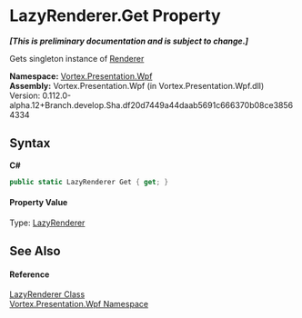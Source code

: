 # LazyRenderer.Get Property 
 _**\[This is preliminary documentation and is subject to change.\]**_

Gets singleton instance of <a href="T_Vortex_Presentation_Wpf_Renderer.md">Renderer</a>

**Namespace:**&nbsp;<a href="N_Vortex_Presentation_Wpf.md">Vortex.Presentation.Wpf</a><br />**Assembly:**&nbsp;Vortex.Presentation.Wpf (in Vortex.Presentation.Wpf.dll) Version: 0.112.0-alpha.12+Branch.develop.Sha.df20d7449a44daab5691c666370b08ce38564334

## Syntax

**C#**<br />
``` C#
public static LazyRenderer Get { get; }
```


#### Property Value
Type: <a href="T_Vortex_Presentation_Wpf_LazyRenderer.md">LazyRenderer</a>

## See Also


#### Reference
<a href="T_Vortex_Presentation_Wpf_LazyRenderer.md">LazyRenderer Class</a><br /><a href="N_Vortex_Presentation_Wpf.md">Vortex.Presentation.Wpf Namespace</a><br />